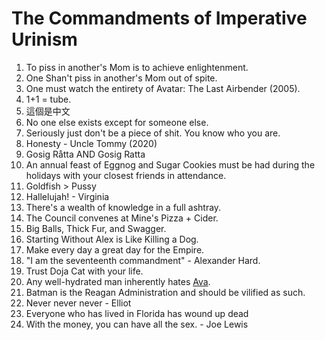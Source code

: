 # The Commandments of Imperative Urinism
1. To piss in another's Mom is to achieve enlightenment.
2. One Shan't piss in another's Mom out of spite.
3. One must watch the entirety of Avatar: The Last Airbender (2005).
4. 1+1 = tube.
5. 這個是中文
6. No one else exists except for someone else.
7. Seriously just don't be a piece of shit. You know who you are.
8. Honesty - Uncle Tommy (2020)
9. Gosig Råtta AND Gosig Ratta
10. An annual feast of Eggnog and Sugar Cookies must be had during the holidays with your closest friends in attendance.
11. Goldfish > Pussy
12. Hallelujah! - Virginia
13. There's a wealth of knowledge in a full ashtray.
14. The Council convenes at Mine's Pizza + Cider.
15. Big Balls, Thick Fur, and Swagger.
16. Starting Without Alex is Like Killing a Dog.
17. Make every day a great day for the Empire.
18. "I am the seventeenth commandment" - Alexander Hard.
19. Trust Doja Cat with your life.
20. Any well-hydrated man inherently hates [Ava]("https://borderlands.fandom.com/wiki/Ava").
21. Batman is the Reagan Administration and should be vilified as such.
22. Never never never - Elliot
23. Everyone who has lived in Florida has wound up dead
24. With the money, you can have all the sex. - Joe Lewis
